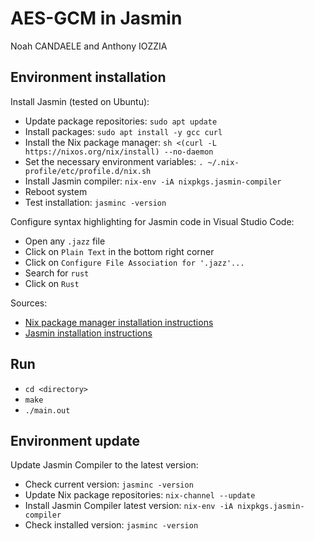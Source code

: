 # AES-GCM in Jasmin

Noah CANDAELE and Anthony IOZZIA

## Environment installation

Install Jasmin (tested on Ubuntu):
- Update package repositories: `sudo apt update`
- Install packages: `sudo apt install -y gcc curl`
- Install the Nix package manager: `sh <(curl -L https://nixos.org/nix/install) --no-daemon`
- Set the necessary environment variables: `. ~/.nix-profile/etc/profile.d/nix.sh`
- Install Jasmin compiler: `nix-env -iA nixpkgs.jasmin-compiler`
- Reboot system
- Test installation: `jasminc -version`

Configure syntax highlighting for Jasmin code in Visual Studio Code:
- Open any `.jazz` file
- Click on `Plain Text` in the bottom right corner
- Click on `Configure File Association for '.jazz'...`
- Search for `rust`
- Click on `Rust`

Sources:
- [Nix package manager installation instructions](https://nixos.org/download.html)
- [Jasmin installation instructions](https://github.com/jasmin-lang/jasmin/wiki/Installation-instructions)

## Run

- `cd <directory>`
- `make`
- `./main.out`

## Environment update
Update Jasmin Compiler to the latest version:
- Check current version: `jasminc -version`
- Update Nix package repositories: `nix-channel --update`
- Install Jasmin Compiler latest version: `nix-env -iA nixpkgs.jasmin-compiler`
- Check installed version: `jasminc -version`
